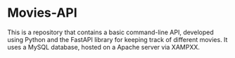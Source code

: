 # Movies-API
This is a repository that contains a basic command-line API,
developed using Python and the FastAPI library for keeping track of different movies.
It uses a MySQL database, hosted on a Apache server via XAMPXX.
